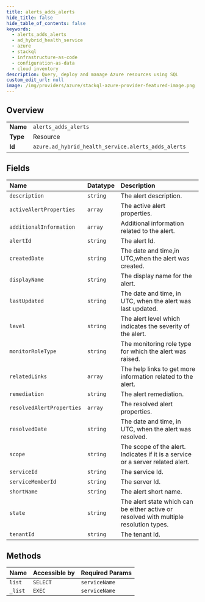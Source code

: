 ```yaml
---
title: alerts_adds_alerts
hide_title: false
hide_table_of_contents: false
keywords:
  - alerts_adds_alerts
  - ad_hybrid_health_service
  - azure    
  - stackql
  - infrastructure-as-code
  - configuration-as-data
  - cloud inventory
description: Query, deploy and manage Azure resources using SQL
custom_edit_url: null
image: /img/providers/azure/stackql-azure-provider-featured-image.png
---
```

  
    

## Overview
<table><tbody>
<tr><td><b>Name</b></td><td><code>alerts_adds_alerts</code></td></tr>
<tr><td><b>Type</b></td><td>Resource</td></tr>
<tr><td><b>Id</b></td><td><code>azure.ad_hybrid_health_service.alerts_adds_alerts</code></td></tr>
</tbody></table>

## Fields
| Name | Datatype | Description |
|:-----|:---------|:------------|
| `description` | `string` | The alert description. |
| `activeAlertProperties` | `array` | The active alert properties. |
| `additionalInformation` | `array` | Additional information related to the alert. |
| `alertId` | `string` | The alert Id. |
| `createdDate` | `string` | The date and time,in UTC,when the alert was created. |
| `displayName` | `string` | The display name for the alert. |
| `lastUpdated` | `string` | The date and time, in UTC, when the alert was last updated. |
| `level` | `string` | The alert level which indicates the severity of the alert. |
| `monitorRoleType` | `string` | The monitoring role type for which the alert was raised. |
| `relatedLinks` | `array` | The help links to get more information related to the alert. |
| `remediation` | `string` | The alert remediation. |
| `resolvedAlertProperties` | `array` | The resolved alert properties. |
| `resolvedDate` | `string` | The date and time, in UTC, when the alert was resolved. |
| `scope` | `string` | The scope of the alert. Indicates if it is a service or a server related alert. |
| `serviceId` | `string` | The service Id. |
| `serviceMemberId` | `string` | The server Id. |
| `shortName` | `string` | The alert short name. |
| `state` | `string` | The alert state which can be either active or resolved with multiple resolution types. |
| `tenantId` | `string` | The tenant Id. |
## Methods
| Name | Accessible by | Required Params |
|:-----|:--------------|:----------------|
| `list` | `SELECT` | `serviceName` |
| `_list` | `EXEC` | `serviceName` |
